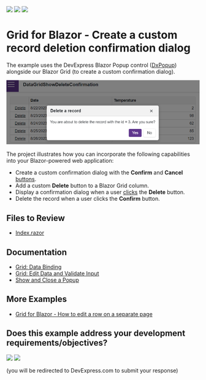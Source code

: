<!-- default badges list -->
[![](https://img.shields.io/badge/Open_in_DevExpress_Support_Center-FF7200?style=flat-square&logo=DevExpress&logoColor=white)](https://supportcenter.devexpress.com/ticket/details/T802166)
[![](https://img.shields.io/badge/📖_How_to_use_DevExpress_Examples-e9f6fc?style=flat-square)](https://docs.devexpress.com/GeneralInformation/403183)
[![](https://img.shields.io/badge/💬_Leave_Feedback-feecdd?style=flat-square)](#does-this-example-address-your-development-requirementsobjectives)
<!-- default badges end -->

# Grid for Blazor - Create a custom record deletion confirmation dialog

The example uses the DevExpress Blazor Popup control ([DxPopup](https://docs.devexpress.com/Blazor/DevExpress.Blazor.DxPopup)) alongside our Blazor Grid (to create a custom confirmation dialog).

![Display a custom confirmation dialog before deleting a grid record](application-page.png)

The project illustrates how you can incorporate the following capabilities into your Blazor-powered web application:

- Create a custom confirmation dialog with the **Confirm** and **Cancel** [buttons](https://docs.devexpress.com/Blazor/DevExpress.Blazor.DxButton).
- Add a custom **Delete** button to a Blazor Grid column.
- Display a confirmation dialog when a user [clicks](https://docs.devexpress.com/Blazor/DevExpress.Blazor.DxButton.Click) the **Delete** button.
- Delete the record when a user clicks the **Confirm** button.

## Files to Review

- [Index.razor](./CS/DataGridShowDeleteConfirmation/Pages/Index.razor)

## Documentation

- [Grid: Data Binding](https://docs.devexpress.com/Blazor/403737/grid/bind-to-data)
- [Grid: Edit Data and Validate Input](https://docs.devexpress.com/Blazor/403454/grid/edit-data-and-validate-input)
- [Show and Close a Popup](https://docs.devexpress.com/Blazor/DevExpress.Blazor.DxPopup#show-and-close-a-popup)

## More Examples

- [Grid for Blazor - How to edit a row on a separate page](https://supportcenter.devexpress.com/ticket/details/t802173/grid-for-blazor-how-to-edit-a-row-on-a-separate-page)
<!-- feedback -->
## Does this example address your development requirements/objectives?

[<img src="https://www.devexpress.com/support/examples/i/yes-button.svg"/>](https://www.devexpress.com/support/examples/survey.xml?utm_source=github&utm_campaign=blazor-dxgrid-show-custom-confirmation-dialog&~~~was_helpful=yes) [<img src="https://www.devexpress.com/support/examples/i/no-button.svg"/>](https://www.devexpress.com/support/examples/survey.xml?utm_source=github&utm_campaign=blazor-dxgrid-show-custom-confirmation-dialog&~~~was_helpful=no)

(you will be redirected to DevExpress.com to submit your response)
<!-- feedback end -->
